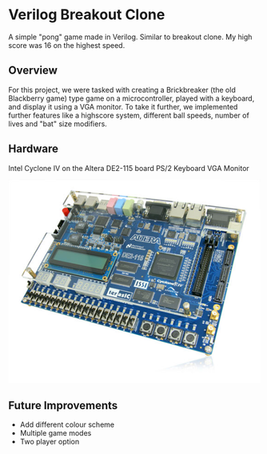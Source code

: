 # Verilog Breakout Clone
A simple "pong" game made in Verilog. Similar to breakout clone. My high score was 16 on the highest speed.

## Overview 
For this project, we were tasked with creating a Brickbreaker (the old Blackberry game) type game on a microcontroller, played with a keyboard, and display it using a VGA monitor. To take it further, we implemented further features like a highscore system, different ball speeds, number of lives and "bat" size modifiers.

## Hardware
Intel Cyclone IV on the Altera DE2-115 board
PS/2 Keyboard
VGA Monitor

![image info](./images/altera_board.jpg)

## Future Improvements
- Add different colour scheme
- Multiple game modes
- Two player option